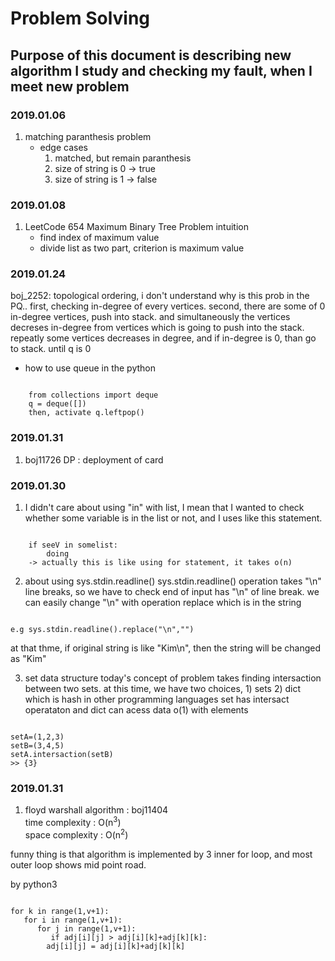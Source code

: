 # Problem Solving
## Purpose of this document is describing new algorithm I study and checking my fault, when I meet new problem

### 2019.01.06 
1. matching paranthesis problem
	* edge cases 
		1) matched, but remain paranthesis
		2) size of string is 0 -> true
		3) size of string is 1 -> false
		

### 2019.01.08
1. LeetCode 654 Maximum Binary Tree Problem
	intuition
	- find index of maximum value
	- divide list as two part, criterion is maximum value
	

### 2019.01.24 
boj_2252: topological ordering, i don't understand why is this prob in the PQ..
first, checking in-degree of every vertices.
second, there are some of 0 in-degree vertices, push into stack. and simultaneously the vertices decreses in-degree from vertices which is going to push into the stack.
repeatly some vertices decreases in degree, and if in-degree is 0, than go to stack. until q is 0

- how to use queue in the python

<pre><code>
	from collections import deque
	q = deque([])
	then, activate q.leftpop()
</pre></code>
### 2019.01.31
1. boj11726
DP : deployment of card



### 2019.01.30
1. I didn't care about using "in" with list, I mean that I wanted to check whether some variable is in the list or not,
and I uses like this statement.

<pre><code>
	if seeV in somelist: 
		doing
	-> actually this is like using for statement, it takes o(n)
</pre></code>

2. about using sys.stdin.readline()
sys.stdin.readline() operation takes "\n" line breaks, so we have to check end of input has "\n" of line break. 
we can easily change "\n" with operation replace which is in the string
<pre><code>
e.g sys.stdin.readline().replace("\n","")
</pre></code>
at that thme, if original string is like "Kim\n", then the string will be changed as "Kim"

3. set data structure
today's concept of problem takes finding intersaction between two sets.
at this time, we have two choices, 1) sets 2) dict which is hash in other programming languages
set has intersact operataton and dict can acess data o(1) with elements
<pre><code>
setA=(1,2,3)
setB=(3,4,5)
setA.intersaction(setB)
>> {3}
</pre></code>

### 2019.01.31
1. floyd warshall algorithm : boj11404<br>
time complexity : O(n<sup>3</sup>)<br>
space complexity : O(n<sup>2</sup>)<br>

funny thing is that algorithm is implemented by 3 inner for loop, and most outer loop shows mid point road.

by python3 
<pre><code>
for k in range(1,v+1):
   for i in range(1,v+1):
      for j in range(1,v+1):
         if adj[i][j] > adj[i][k]+adj[k][k]:
	    adj[i][j] = adj[i][k]+adj[k][k]

</pre></code>



